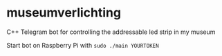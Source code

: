 # museumverlichting
C++ Telegram bot for controlling the addressable led strip in my museum

Start bot on Raspberry Pi with `sudo ./main YOURTOKEN`
